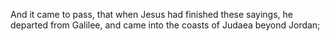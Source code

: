 And it came to pass, that when Jesus had finished these sayings, he departed from Galilee, and came into the coasts of Judaea beyond Jordan;

